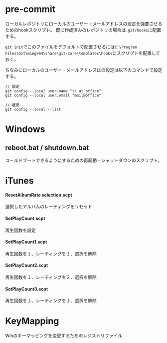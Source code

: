 # pre-commit
ローカルレポジトリにローカルのユーザー・メールアドレスの設定を強要させるためのhookスクリプト。
既に作成済みのレポジトリの場合は`.git/hooks`に配置する。

`git init`でこのファイルをデフォルトで配置させるには`C:\Program Files\Git\mingw64\share\git-core\templates\hooks`にスクリプトを配置しておく。

ちなみにローカルのユーザー・メールアドレスはの設定は以下のコマンドで設定する。
```
// 設定
git config --local user.name "tk at office"
git config --local user.email "mail@office"

// 確認
git config --local --list
```

# Windows
## reboot.bat / shutdown.bat
コールドブートできるようにするための再起動・シャットダウンのスクリプト。

# iTunes
#### ResetAlbumRate selection.scpt
選択したアルバムのレーティングをリセット

#### SetPlayCount.scpt
再生回数を設定

#### SetPlayCount1.scpt
再生回数を１、レーティングを１、選択を解除

#### SetPlayCount2.scpt
再生回数を１、レーティングを２、選択を解除

#### SetPlayCount3.scpt
再生回数を１、レーティングを１、選択を解除


# KeyMapping
Winのキーマッピングを変更するためのレジストリファイル
